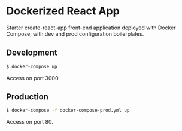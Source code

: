# Dockerized React App

Starter create-react-app front-end application deployed with Docker Compose, with dev and prod configuration boilerplates.

## Development

```bash
$ docker-compose up
```

Access on port 3000

## Production

```bash
$ docker-compose -f docker-compose-prod.yml up
```

Access on port 80.
